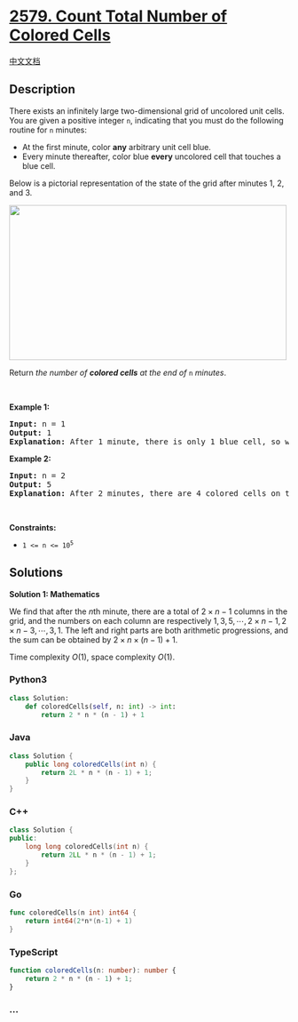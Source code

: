 # [2579. Count Total Number of Colored Cells](https://leetcode.com/problems/count-total-number-of-colored-cells)

[中文文档](/solution/2500-2599/2579.Count%20Total%20Number%20of%20Colored%20Cells/README.md)

## Description

<p>There exists an infinitely large two-dimensional grid of uncolored unit cells. You are given a positive integer <code>n</code>, indicating that you must do the following routine for <code>n</code> minutes:</p>

<ul>
	<li>At the first minute, color <strong>any</strong> arbitrary unit cell blue.</li>
	<li>Every minute thereafter, color blue <strong>every</strong> uncolored cell that touches a blue cell.</li>
</ul>

<p>Below is a pictorial representation of the state of the grid after minutes 1, 2, and 3.</p>
<img alt="" src="https://fastly.jsdelivr.net/gh/doocs/leetcode@main/solution/2500-2599/2579.Count%20Total%20Number%20of%20Colored%20Cells/images/example-copy-2.png" style="width: 500px; height: 279px;" />
<p>Return <em>the number of <strong>colored cells</strong> at the end of </em><code>n</code> <em>minutes</em>.</p>

<p>&nbsp;</p>
<p><strong class="example">Example 1:</strong></p>

<pre>
<strong>Input:</strong> n = 1
<strong>Output:</strong> 1
<strong>Explanation:</strong> After 1 minute, there is only 1 blue cell, so we return 1.
</pre>

<p><strong class="example">Example 2:</strong></p>

<pre>
<strong>Input:</strong> n = 2
<strong>Output:</strong> 5
<strong>Explanation:</strong> After 2 minutes, there are 4 colored cells on the boundary and 1 in the center, so we return 5. 
</pre>

<p>&nbsp;</p>
<p><strong>Constraints:</strong></p>

<ul>
	<li><code>1 &lt;= n &lt;= 10<sup>5</sup></code></li>
</ul>

## Solutions

**Solution 1: Mathematics**

We find that after the $n$th minute, there are a total of $2 \times n - 1$ columns in the grid, and the numbers on each column are respectively $1, 3, 5, \cdots, 2 \times n - 1, 2 \times n - 3, \cdots, 3, 1$. The left and right parts are both arithmetic progressions, and the sum can be obtained by $2 \times n \times (n - 1) + 1$.

Time complexity $O(1)$, space complexity $O(1)$.

<!-- tabs:start -->

### **Python3**

```python
class Solution:
    def coloredCells(self, n: int) -> int:
        return 2 * n * (n - 1) + 1
```

### **Java**

```java
class Solution {
    public long coloredCells(int n) {
        return 2L * n * (n - 1) + 1;
    }
}
```

### **C++**

```cpp
class Solution {
public:
    long long coloredCells(int n) {
        return 2LL * n * (n - 1) + 1;
    }
};
```

### **Go**

```go
func coloredCells(n int) int64 {
	return int64(2*n*(n-1) + 1)
}
```

### **TypeScript**

```ts
function coloredCells(n: number): number {
    return 2 * n * (n - 1) + 1;
}
```

### **...**

```

```

<!-- tabs:end -->
